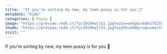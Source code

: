 ```yaml
---
title:  "If you’re sorting by new, my teen pussy is for you 🥰"
metadate: "hide"
categories: [ Pussy ]
image: "https://preview.redd.it/7yr29i9hwjl51.jpg?auto=webp&s=b0e175255536f004e377e7e8c60b5af8ea36b6be"
thumb: "https://preview.redd.it/7yr29i9hwjl51.jpg?width=640&crop=smart&auto=webp&s=207781f9c738f43ed49708298030f1f366de1cc2"
visit: ""
---
```

If you’re sorting by new, my teen pussy is for you 🥰
